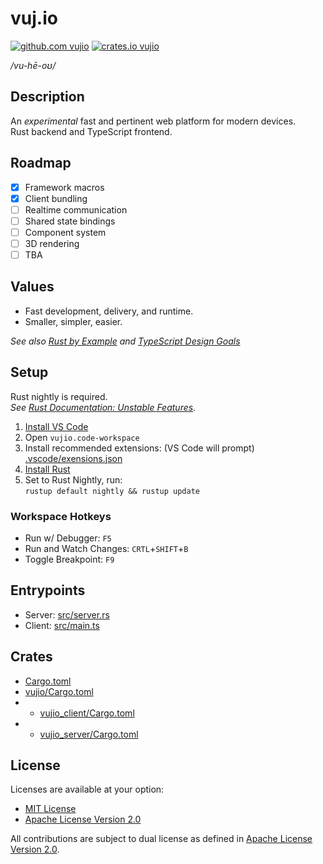 # vuj.io

[![github.com vujio](https://img.shields.io/badge/github-vujio-informational?style=flat-square&logo=github)](https://crates.io/crates/vujio)
[![crates.io vujio](https://img.shields.io/crates/v/vujio.svg?style=flat-square&logo=rust)](https://crates.io/crates/vujio)

_/vu-hē-oʊ/_

## Description

An _experimental_ fast and pertinent web platform for modern devices.  
Rust backend and TypeScript frontend.  

## Roadmap

- [x] Framework macros
- [x] Client bundling
- [ ] Realtime communication
- [ ] Shared state bindings
- [ ] Component system
- [ ] 3D rendering
- [ ] TBA

## Values

- Fast development, delivery, and runtime.
- Smaller, simpler, easier.

_See also [Rust by Example](https://doc.rust-lang.org/rust-by-example/) and [TypeScript Design Goals](https://github.com/Microsoft/TypeScript/wiki/TypeScript-Design-Goals)_

## Setup

Rust nightly is required.  
_See [Rust Documentation: Unstable Features](https://doc.rust-lang.org/cargo/reference/unstable.html#unstable-features)._

1. [Install VS Code](https://code.visualstudio.com/download)
2. Open `vujio.code-workspace`
3. Install recommended extensions: (VS Code will prompt)  
   [.vscode/exensions.json](.vscode/exensions.json)
4. [Install Rust](https://www.rust-lang.org/tools/install)
5. Set to Rust Nightly, run:  
```rustup default nightly && rustup update```

### Workspace Hotkeys

- Run w/ Debugger: `F5`
- Run and Watch Changes: `CRTL`+`SHIFT`+`B`
- Toggle Breakpoint: `F9`

## Entrypoints

- Server: [src/server.rs](src/server.rs)  
- Client: [src/main.ts](src/main.ts)

## Crates

- [Cargo.toml](Cargo.toml)
- [vujio/Cargo.toml](vujio/Cargo.toml)
- - [vujio_client/Cargo.toml](vujio_client/Cargo.toml)
- - [vujio_server/Cargo.toml](vujio_server/Cargo.toml)

## License

Licenses are available at your option:  
 - [MIT License](LICENSE-MIT.md)
 - [Apache License Version 2.0](LICENSE-APACHE.md)

All contributions are subject to dual license as defined in [Apache License Version 2.0](LICENSE-APACHE.md).